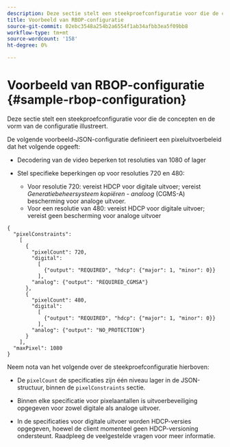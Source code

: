 ```yaml
---
description: Deze sectie stelt een steekproefconfiguratie voor die de concepten en de vorm van de configuratie illustreert.
title: Voorbeeld van RBOP-configuratie
source-git-commit: 02ebc3548a254b2a6554f1ab34afbb3ea5f09bb8
workflow-type: tm+mt
source-wordcount: '158'
ht-degree: 0%

---
```


# Voorbeeld van RBOP-configuratie {#sample-rbop-configuration}

Deze sectie stelt een steekproefconfiguratie voor die de concepten en de vorm van de configuratie illustreert.

De volgende voorbeeld-JSON-configuratie definieert een pixeluitvoerbeleid dat het volgende opgeeft:

* Decodering van de video beperken tot resoluties van 1080 of lager
* Stel specifieke beperkingen op voor resoluties 720 en 480:

   * Voor resolutie 720: vereist HDCP voor digitale uitvoer; vereist *Generatiebeheersysteem kopiëren - analoog* (CGMS-A) bescherming voor analoge uitvoer.
   * Voor een resolutie van 480: vereist HDCP voor digitale uitvoer; vereist geen bescherming voor analoge uitvoer

```
{ 
  "pixelConstraints":  
    [ 
      { 
        "pixelCount": 720, 
        "digital": 
          [ 
            {"output": "REQUIRED", "hdcp": {"major": 1, "minor": 0}} 
          ], 
        "analog": {"output": "REQUIRED_CGMSA"} 
      }, 
      { 
        "pixelCount": 480, 
        "digital":  
          [ 
            {"output": "REQUIRED", "hdcp": {"major": 1, "minor": 0}} 
          ], 
        "analog": {"output": "NO_PROTECTION"} 
      } 
    ], 
  "maxPixel": 1080 
}
```

Neem nota van het volgende over de steekproefconfiguratie hierboven:

* De `pixelCount` de specificaties zijn één niveau lager in de JSON-structuur, binnen de `pixelConstraints` sectie.

* Binnen elke specificatie voor pixelaantallen is uitvoerbeveiliging opgegeven voor zowel digitale als analoge uitvoer.
* In de specificaties voor digitale uitvoer worden HDCP-versies opgegeven, hoewel de client momenteel geen HDCP-versioning ondersteunt. Raadpleeg de veelgestelde vragen voor meer informatie.

